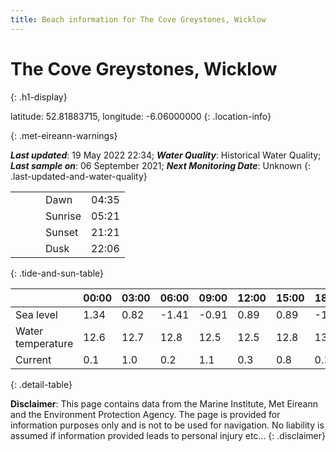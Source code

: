 ```yaml
---
title: Beach information for The Cove Greystones, Wicklow
---
```

# The Cove Greystones, Wicklow 
{: .h1-display}

latitude: 52.81883715, longitude: -6.06000000
{: .location-info}


{: .met-eireann-warnings}

___Last updated___: 19 May 2022 22:34; ___Water Quality___: Historical Water Quality;
___Last sample on___: 06 September 2021; ___Next Monitoring Date___: Unknown
{: .last-updated-and-water-quality}

|   |   |   |   |   |
|---|---|---|---|---|
|   |   |   | Dawn  | 04:35 |
|   |   |   | Sunrise  | 05:21 |
|   |   |   | Sunset  | 21:21 |
|   |   |   | Dusk  | 22:06 |
{: .tide-and-sun-table}

<div></div>

| | 00:00 | 03:00 | 06:00 | 09:00 | 12:00 | 15:00 | 18:00 | 21:00 |
|---|---|---|---|---|---|---|---|---|
| Sea level | 1.34 | 0.82 | -1.41 | -0.91| 0.89 | 0.89 | -1.04 | -0.82 |
| Water temperature | 12.6 | 12.7 | 12.8 | 12.5 | 12.5 | 12.8 | 13.0 | 12.6 |
| Current | 0.1 | 1.0 | 0.2 | 1.1 | 0.3| 0.8 | 0.1 | 1.1 |
{: .detail-table}

__Disclaimer__: This page contains data from the Marine Institute,
Met Eireann and the Environment Protection Agency. The page is provided for
information purposes only and is not to be used for navigation. No liability
is assumed if information provided leads to personal injury etc...
{: .disclaimer}